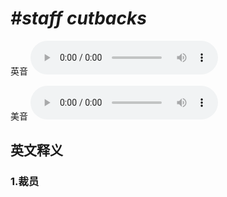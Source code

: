 # ***\#staff cutbacks*** 
英音
<audio src="./media/staff cutbacks1_AAC.aac" controls="controls"></audio>

美音
<audio src="./media/staff cutbacks2_AAC.aac" controls="controls"></audio>



  

英文释义
---
### 1.**裁员**  



